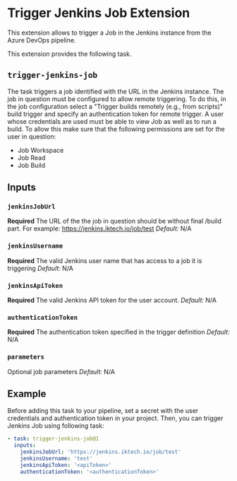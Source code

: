 # Trigger Jenkins Job Extension

This extension allows to trigger a Job in the Jenkins instance from the Azure DevOps pipeline.

This extension provides the following task.

## `trigger-jenkins-job`
The task triggers a job identified with the URL in the Jenkins instance. The job in question must be configured to allow remote
triggering.
To do this, in the job configuration select a "Trigger builds remotely (e.g., from scripts)" build trigger and specify an authentication token for remote trigger.
A user whose credentials are used must be able to view Job as well as to run a build. To allow this make sure that the following permissions are set for the user in question:
* Job Workspace
* Job Read
* Job Build

## Inputs
### `jenkinsJobUrl`
**Required** The URL of the the job in question should be without final /build part. For example: https://jenkins.iktech.io/job/test
*Default:* N/A

### `jenkinsUsername`
**Required** The valid Jenkins user name that has access to a job it is triggering
*Default:* N/A

### `jenkinsApiToken`
**Required** The valid Jenkins API token for the user account.
*Default:* N/A

### `authenticationToken`
**Required** The authentication token specified in the trigger definition
*Default:* N/A

### `parameters`
Optional job parameters
*Default:* N/A

## Example
Before adding this task to your pipeline, set a secret with the user credentials and authentication token in your project.
Then, you can trigger Jenkins Job using following task:
```yaml
- task: trigger-jenkins-job@1
  inputs:
    jenkinsJobUrl: 'https://jenkins.iktech.io/job/test'
    jenkinsUsername: 'test'
    jenkinsApiToken: '<apiToken>'
    authenticationToken: '<authenticationToken>'
```


